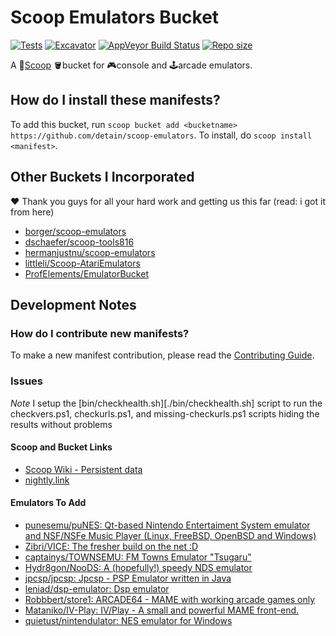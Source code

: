 # Scoop Emulators Bucket

[![Tests](https://github.com/detain/scoop-emulators/actions/workflows/ci.yml/badge.svg)](https://github.com/detain/scoop-emulators/actions/workflows/ci.yml) [![Excavator](https://github.com/detain/scoop-emulators/actions/workflows/excavator.yml/badge.svg)](https://github.com/detain/scoop-emulators/actions/workflows/excavator.yml) [![AppVeyor Build Status](https://img.shields.io/appveyor/ci/detain/scoop-emulators/master.svg?style=flat-square&label=AppVeyor&logo=appveyor)](https://ci.appveyor.com/project/detain/scoop-emulators/branch/master) [![Repo size](https://img.shields.io/github/repo-size/detain/scoop-emulators.svg?style=flat-square)](https://github.com/detain/scoop-emulators)

A 🥄[Scoop](https://scoop.sh) 🪣bucket for 🎮console and 🕹arcade emulators.

## How do I install these manifests?

To add this bucket, run `scoop bucket add <bucketname> https://github.com/detain/scoop-emulators`. To install, do `scoop install <manifest>`.

## Other Buckets I Incorporated

❤ Thank you guys for all your hard work and getting us this far (read: i got it from here)

- [borger/scoop-emulators](https://github.com/borger/scoop-emulators)
- [dschaefer/scoop-tools816](https://github.com/dschaefer/scoop-tools816)
- [hermanjustnu/scoop-emulators](https://github.com/hermanjustnu/scoop-emulators)
- [littleli/Scoop-AtariEmulators](https://github.com/littleli/Scoop-AtariEmulators)
- [ProfElements/EmulatorBucket](https://github.com/ProfElements/EmulatorBucket)

## Development Notes

### How do I contribute new manifests?

To make a new manifest contribution, please read the [Contributing Guide](./CONTRIBUTING.md).

### Issues

_Note_ I setup the [bin/checkhealth.sh][./bin/checkhealth.sh] script to run the checkvers.ps1, checkurls.ps1, and missing-checkurls.ps1 scripts hiding the results without problems

#### Scoop and Bucket Links

- [Scoop Wiki - Persistent data](https://github.com/ScoopInstaller/Scoop/wiki/Persistent-data)
- [nightly.link](https://nightly.link/)

#### Emulators To Add

- [punesemu/puNES: Qt-based Nintendo Entertaiment System emulator and NSF/NSFe Music Player (Linux, FreeBSD, OpenBSD and Windows)](https://github.com/punesemu/puNES)
- [Zibri/VICE: The fresher build on the net :D](https://github.com/Zibri/VICE/)
- [captainys/TOWNSEMU: FM Towns Emulator "Tsugaru"](https://github.com/captainys/TOWNSEMU)
- [Hydr8gon/NooDS: A (hopefully!) speedy NDS emulator](https://github.com/Hydr8gon/NooDS)
- [jpcsp/jpcsp: Jpcsp - PSP Emulator written in Java](https://github.com/jpcsp/jpcsp)
- [leniad/dsp-emulator: Dsp emulator](https://github.com/leniad/dsp-emulator)
- [Robbbert/store1: ARCADE64 - MAME with working arcade games only](https://github.com/Robbbert/store1)
- [Mataniko/IV-Play: IV/Play - A small and powerful MAME front-end.](https://github.com/Mataniko/IV-Play)
- [quietust/nintendulator: NES emulator for Windows](https://github.com/quietust/nintendulator)
